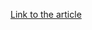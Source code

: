 [Link to the article](https://www.welivesecurity.com/en/videos/bitcoin-atm-scams-skyrocket-week-security-tony-anscombe/)
